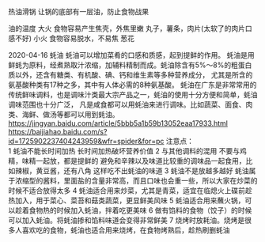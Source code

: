 
热油滑锅
让锅的底部有一层油，防止食物战果

油的温度
大火  食物容易产生焦壳，外焦里嫩  丸子，薯条，肉片(太软了的肉片口感不好)
小火  食物容易脱水，不易焦  葱花

2020-04-16
蚝油
蚝油可以增加菜肴的口感和质感，起到提鲜的作用。
蚝油是用鲜蚝为原料，经煮熟取汁浓缩，加辅料精制而成。蚝油除含有5%～8%的粗蛋白质以外，还含有糖类、有机酸、碘、钙和维生素等多种营养成分，
   尤其是所含的氨基酸种类有17种之多，其中有人体必需的8种氨基酸。
蚝油在广东是非常常用的传统鲜味调料，也是调味汁类最大宗产品之一，蚝油的使用十分方便和简单，蚝油调味范围也十分广泛，
   凡是咸食都可以用蚝油来进行调味。比如蔬菜、面食、肉类、海鲜、做汤等都可以用到蚝油。
https://jingyan.baidu.com/article/5bbb5a1b59b13052eaa17933.html
https://baijiahao.baidu.com/s?id=1725902237404243959&wfr=spider&for=pc
注意点：  
1 蚝油不能长时间加热  长时间加热破坏营养价值
2 与其他调料的混用
  不要与鸡精，味精一起放，都是提鲜的
  避免和辛辣以及味道比较重的调味品一起食用，比如辣椒，黄豆酱，还有八角  这样吃不出蚝油的味道
3 蚝油不是放越多越好
  蚝油属于浓缩型的酱料，里面盐的含量非常高，而且口味也会重一些，所以大家在炒菜的时候不适合放得太多
4 蚝油适合用来炒菜，尤其是青菜，适宜在临熄火上碟前趁热加入，用于菜心、菜苔和菇类蔬菜，更显鲜美风味
5 蚝油适合用来蘸火锅，可以趁着食物热的时候加入蚝油，拌着吃更美味
6 做有馅料的食物（饺子）的时候可以加入蚝油。将蚝油掺和馅料味道会变得非常鲜美
7 烧烤时放耗油。烧烤是很多人喜欢吃的食物，蚝油也适合用来烧烤，在食物烤熟后，趁热刷删蚝油